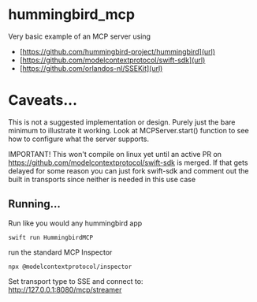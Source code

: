 # hummingbird_mcp

Very basic example of an MCP server using 

- [https://github.com/hummingbird-project/hummingbird](url)
- [https://github.com/modelcontextprotocol/swift-sdk](url)
- [https://github.com/orlandos-nl/SSEKit](url)

# Caveats...

This is not a suggested implementation or design. Purely just the bare minimum to illustrate it working. 
Look at MCPServer.start() function to see how to configure what the server supports.

IMPORTANT! This won't compile on linux yet until an active PR on https://github.com/modelcontextprotocol/swift-sdk is merged.
If that gets delayed for some reason you can just fork swift-sdk and comment out the built in transports since neither is needed
in this use case

## Running...

Run like you would any hummingbird app

``` 
swift run HummingbirdMCP
```

run the standard MCP Inspector
 
```
npx @modelcontextprotocol/inspector
```

Set transport type to SSE and connect to:
http://127.0.0.1:8080/mcp/streamer

